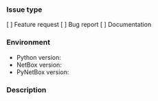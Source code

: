 ### Issue type
[ ] Feature request <!-- An enhancement of existing functionality -->
[ ] Bug report      <!-- Unexpected or erroneous behavior -->
[ ] Documentation   <!-- A modification to the documentation -->

### Environment
* Python version:   <!-- Example: 3.5.4 -->
* NetBox version:   <!-- Example: 2.3.5 -->
* PyNetBox version: <!-- Example: 3.3.4 -->

<!--
    BUG REPORTS must include:
        * A list of the steps needed for someone else to reproduce the bug
        * A description of the expected and observed behavior
        * Any relevant error messages (screenshots may also help)

    FEATURE REQUESTS must include:
        * A detailed description of the proposed functionality
        * A use case for the new feature
-->
### Description

